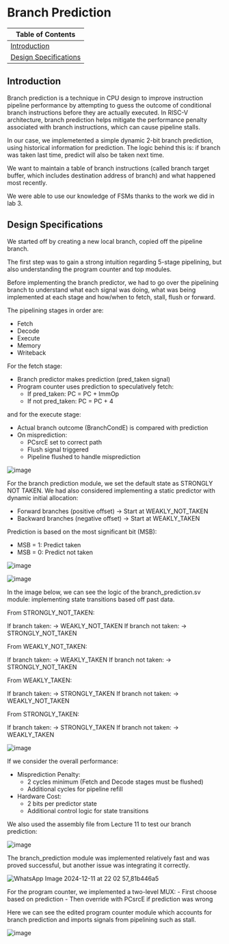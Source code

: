 # Branch Prediction

| Table of Contents |
|-|
| [Introduction](#introduction) |
| [Design Specifications](#design-specifications) |

## Introduction

Branch prediction is a  technique in CPU design to improve instruction pipeline performance by attempting to guess the outcome of conditional branch instructions before they are actually executed. In RISC-V architecture, branch prediction helps mitigate the performance penalty associated with branch instructions, which can cause pipeline stalls.

In our case, we implemetented a simple dynamic 2-bit branch prediction, using historical information for prediction. The logic behind this is: if branch was taken last time, predict will also be taken next time.

We want to maintain a table of branch instructions (called branch target buffer, which includes destination address of branch) and what happened most recently.

We were able to use our knowledge of FSMs thanks to the work we did in lab 3. 

## Design Specifications

We started off by creating a new local branch, copied off the pipeline branch.

The first step was to gain a strong intuition regarding 5-stage pipelining, but also understanding the program counter and top modules. 

Before implementing the branch predictor, we had to go over the pipelining branch to understand what each signal was doing, what was being implemented at each stage and how/when to fetch, stall, flush or forward.

The pipelining stages in order are:
  - Fetch
  - Decode
  - Execute
  - Memory
  - Writeback

For the fetch stage:
  - Branch predictor makes prediction (pred_taken signal)
  - Program counter uses prediction to speculatively fetch:
      - If pred_taken: PC = PC + ImmOp
      - If not pred_taken: PC = PC + 4
   
and for the execute stage:
  - Actual branch outcome (BranchCondE) is compared with prediction
  - On misprediction:
      - PCsrcE set to correct path
      - Flush signal triggered
      - Pipeline flushed to handle misprediction

![image](https://github.com/user-attachments/assets/8817e07f-d74a-4832-9221-adf632c221cf)

For the branch prediction module, we set the default state as STRONGLY NOT TAKEN. We had also considered implementing a static predictor with dynamic initial allocation: 
  - Forward branches (positive offset) → Start at WEAKLY_NOT_TAKEN
  - Backward branches (negative offset) → Start at WEAKLY_TAKEN

Prediction is based on the most significant bit (MSB):
  - MSB = 1: Predict taken
  - MSB = 0: Predict not taken

![image](https://github.com/user-attachments/assets/1eeb8945-b9ef-4d5e-ae69-573041c17640)

![image](https://github.com/user-attachments/assets/13fc2e57-34de-4ff3-b4db-66df63bbbaa6)

In the image below, we can see the logic of the branch_prediction.sv module: implementing state transitions based off past data.

From STRONGLY_NOT_TAKEN:

If branch taken: → WEAKLY_NOT_TAKEN
If branch not taken: → STRONGLY_NOT_TAKEN

From WEAKLY_NOT_TAKEN:

If branch taken: → WEAKLY_TAKEN
If branch not taken: → STRONGLY_NOT_TAKEN

From WEAKLY_TAKEN:

If branch taken: → STRONGLY_TAKEN
If branch not taken: → WEAKLY_NOT_TAKEN

From STRONGLY_TAKEN:

If branch taken: → STRONGLY_TAKEN
If branch not taken: → WEAKLY_TAKEN

![image](https://github.com/user-attachments/assets/6e58928a-7b76-4d47-a1c0-35c150668b10)

If we consider the overall performance:
  - Misprediction Penalty:
      - 2 cycles minimum (Fetch and Decode stages must be flushed)
      - Additional cycles for pipeline refill
  - Hardware Cost:
      - 2 bits per predictor state
      - Additional control logic for state transitions

We also used the assembly file from Lecture 11 to test our branch prediction:

![image](https://github.com/user-attachments/assets/a601b19c-ad53-4a79-9814-8e5e11ff27a5)

The branch_prediction module was implemented relatively fast and was proved successful, but another issue was integrating it correctly.

![WhatsApp Image 2024-12-11 at 22 02 57_81b446a5](https://github.com/user-attachments/assets/44bd6959-c3e1-4a16-9515-41f4826ac7de)

For the program counter, we implemented a two-level MUX:
    - First choose based on prediction
    - Then override with PCsrcE if prediction was wrong

Here we can see the edited program counter module which accounts for branch prediction and imports signals from pipelining such as stall. 

![image](https://github.com/user-attachments/assets/7645b9a2-9c57-4b4c-a0b7-ccb6c5900c5f)



